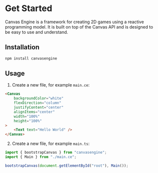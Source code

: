 # Get Started

Canvas Engine is a framework for creating 2D games using a reactive programming model. It is built on top of the Canvas API and is designed to be easy to use and understand.

## Installation

```bash
npm install canvasengine
```

## Usage

1. Create a new file, for example `main.ce`:

```html
<Canvas 
    backgroundColor="white" 
    flexDirection="column" 
    justifyContent="center" 
    alignItems="center" 
    width="100%" 
    height="100%"
>
    <Text text="Hello World" />
</Canvas>
```

2. Create a new file, for example `main.ts`:

```typescript
import { bootstrapCanvas } from "canvasengine";
import { Main } from "./main.ce";

bootstrapCanvas(document.getElementById("root"), Main());
```
